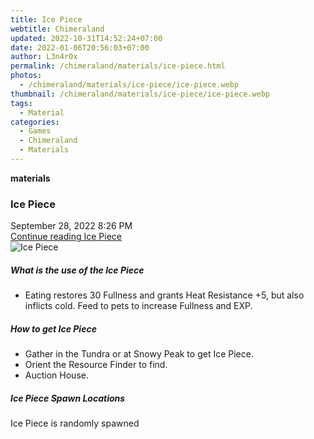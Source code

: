 ```yaml
---
title: Ice Piece
webtitle: Chimeraland
updated: 2022-10-31T14:52:24+07:00
date: 2022-01-06T20:56:03+07:00
author: L3n4r0x
permalink: /chimeraland/materials/ice-piece.html
photos:
  - /chimeraland/materials/ice-piece/ice-piece.webp
thumbnail: /chimeraland/materials/ice-piece/ice-piece.webp
tags:
  - Material
categories:
  - Games
  - Chimeraland
  - Materials
---
```


<section id="bootstrap-wrapper"><link rel="stylesheet" href="https://cdn.statically.io/gh/dimaslanjaka/Web-Manajemen/40ac3225/css/bootstrap-4.5-wrapper.css"/><div class="row g-0 border rounded overflow-hidden flex-md-row mb-4 shadow-sm position-relative"><div class="col p-4 d-flex flex-column position-static"><strong class="d-inline-block mb-2 text-success">materials</strong><h3 class="mb-0">Ice Piece</h3><div class="mb-1 text-muted">September 28, 2022 8:26 PM</div><a href="#" class="stretched-link d-none">Continue reading Ice Piece</a></div><div class="col-auto d-none d-lg-block"><img src="/chimeraland/materials/ice-piece/ice-piece.webp" alt="Ice Piece"/></div></div><div class="row"><div class="col-lg-6 col-12 mb-2"><div class="card"><div class="card-body"><h5 class="card-title">What is the use of the Ice Piece</h5><div class="card-text"><ul><li>Eating restores 30 Fullness and grants Heat Resistance +5, but also inflicts cold. Feed to pets to increase Fullness and EXP.</li></ul></div></div></div></div><div class="col-lg-6 col-12 mb-2"><div class="card"><div class="card-body"><h5 class="card-title">How to get Ice Piece</h5><div class="card-text"><ul><li>Gather in the Tundra or at Snowy Peak to get Ice Piece.</li><li>Orient the Resource Finder to find.</li><li>Auction House.</li></ul></div></div></div></div><div class="col-12 mb-2"><h5>Ice Piece Spawn Locations</h5><p>Ice Piece is randomly spawned</p></div></div></section>